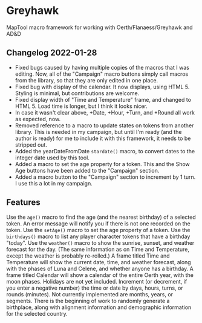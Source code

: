 # Greyhawk
MapTool macro framework for working with Oerth/Flanaess/Greyhawk and AD&amp;D

## Changelog 2022-01-28
- Fixed bugs caused by having multiple copies of the macros that I was editing. Now, all of the "Campaign" macro buttons simply call macros from the library, so that they are only edited in one place.
- Fixed bug with display of the calendar. It now displays, using HTML 5. Styling is minimal, but contributions are welcome.
- Fixed display width of "Time and Temperature" frame, and changed to HTML 5. Load time is longer, but I think it looks nicer.
- In case it wasn't clear above, +Date, +Hour, +Turn, and +Round all work as expected, now.
- Removed reference to a macro to update states on tokens from another library. This is needed in my campaign, but until I'm ready (and the author is ready) for me to include it with this framework, it needs to be stripped out.
- Added the yearDateFromDate `stardate()` macro, to convert dates to the integer date used by this tool.
- Added a macro to set the age property for a token. This and the Show Age buttons have been added to the "Campaign" section.
- Added a macro button to the "Campaign" section to increment by 1 turn. I use this a lot in my campaign.

## Features
Use the `age()` macro to find the age (and the nearest birthday) of a selected token. An error message will notify you if there is not one recorded on the token.
Use the `setAge()` macro to set the age property of a token.
Use the `birthdays()` macro to list any player character tokens that have a birthday "today".
Use the `weather()` macro to show the sunrise, sunset, and weather forecast for the day. (The same information as on Time and Temperature, except the weather is probably re-rolled.)
A frame titled Time and Temperature will show the current date, time, and weather forecast, along with the phases of Luna and Celene, and whether anyone has a birthday.
A frame titled Calendar will show a calendar of the entire Oerth year, with the moon phases. Holidays are not yet included.
Increment (or decrement, if you enter a negative number) the time or date by days, hours, turns, or rounds (minutes). Not currently implemented are months, years, or segments.
There is the beginning of work to randomly generate a birthplace, along with alignment information and demographic information for the selected country.
